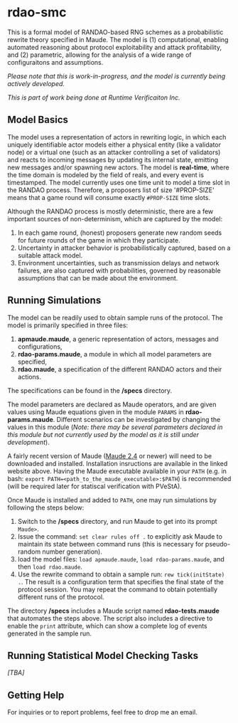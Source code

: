 # rdao-smc
This is a formal model of RANDAO-based RNG schemes as a probabilistic rewrite theory specified in Maude. The model is (1) computational, enabling automated reasoning about protocol exploitability and attack profitability, and (2) parametric, allowing for the analysis of a wide range of configuraitons and assumptions. 

*Please note that this is work-in-progress, and the model is currently being actively developed.*

*This is part of work being done at Runtime Verificaiton Inc.*

## Model Basics
The model uses a representation of actors in rewriting logic, in which each uniquely identifiable actor models either a physical entity (like a validator node) or a virtual one (such as an attacker controlling a set of validators) and reacts to incoming messages by updating its internal state, emitting new messages and/or spawning new actors. The model is **real-time**, where the time domain is modeled by the field of reals, and every event is timestamped. The model currently uses one time unit to model a time slot in the RANDAO process. Therefore, a proposers list of size '#PROP-SIZE' means that a game round will consume exactly `#PROP-SIZE` time slots. 

Although the RANDAO process is mostly deterministic, there are a few important sources of non-determinism, which are captured by the model:

1. In each game round, (honest) proposers generate new random seeds for future rounds of the game in which they participate.
2. Uncertainty in attacker behavior is probabilistically captured, based on a suitable attack model.
3. Environment uncertainties, such as transmission delays and network failures, are also captured with probabilities, governed by reasonable assumptions that can be made about the environment.

## Running Simulations

The model can be readily used to obtain sample runs of the protocol. The model is primarily specified in three files:

1. **apmaude.maude**, a generic representation of actors, messages and configurations, 
2. **rdao-params.maude**, a module in which all model parameters are specified,
3. **rdao.maude**, a specification of the different RANDAO actors and their actions. 

The specifications can be found in the **/specs** directory. 

The model parameters are declared as Maude operators, and are given values using Maude equations given in the module `PARAMS` in **rdao-params.maude**. Different scenarios can be investigated by changing the values in this module (*Note: there may be several parameters declared in this module but not currently used by the model as it is still under development*).

A fairly recent version of Maude ([Maude 2.4](http://maude.cs.illinois.edu/ "Maude") or newer) will need to be downloaded and installed. Installation insructions are available in the linked website above. Having the Maude executable available in your `PATH` (e.g. in bash: `export PATH=<path_to_the_maude_executable>:$PATH`) is recommended (will be required later for statiscal verification with PVeStA).

Once Maude is installed and added to `PATH`, one may run simulations by following the steps below:

1. Switch to the **/specs** directory, and run Maude to get into its prompt `Maude>`.
2. Issue the command: `set clear rules off .` to explicitly ask Maude to maintain its state between command runs (this is necessary for pseudo-random number generation).
3. load the model files: `load apmaude.maude`, `load rdao-params.maude`, and then `load rdao.maude`.
4. Use the rewrite command to obtain a sample run: `rew tick(initState) .`. The result is a configuration term that specifies the final state of the protocol session. You may repeat the command to obtain potentially different runs of the protocol.

The directory **/specs** includes a Maude script named **rdao-tests.maude** that automates the steps above. The script also includes a directive to enable the `print` attribute, which can show a complete log of events generated in the sample run.

## Running Statistical Model Checking Tasks

*[TBA]*

## Getting Help

For inquiries or to report problems, feel free to drop me an email.




